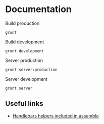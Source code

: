 # Documentation

Build production

	grunt

Build development

	grunt development

Server production

	grunt server:production

Server development

	grunt server

## Useful links

- [Handlebars helpers included in assemble](https://github.com/assemble/helper-lib)